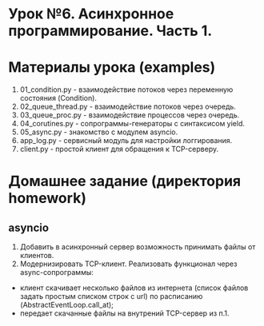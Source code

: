 # Урок №6. Асинхронное программирование. Часть 1.

# Материалы урока (examples)
1. 01_condition.py - взаимодействие потоков через переменную состояния (Condition).
2. 02_queue_thread.py - взаимодействие потоков через очередь.
3. 03_queue_proc.py - взаимодействие процессов через очередь.
4. 04_corutines.py - сопрограммы-генераторы с синтаксисом yield.
5. 05_async.py - знакомство с модулем asyncio.
6. app_log.py - сервисный модуль для настройки логгирования.
7. client.py - простой клиент для обращения к TCP-серверу.


# Домашнее задание (директория homework)
## asyncio
1. Добавить в асинхронный сервер возможность принимать файлы от клиентов.
2. Модернизировать TCP-клиент. Реализовать функционал через async-сопрограммы:
* клиент скачивает несколько файлов из интернета (список файлов задать простым списком строк с url) по расписанию (AbstractEventLoop.call_at);
* передает скачанные файлы на внутрений TCP-сервер из п.1.
